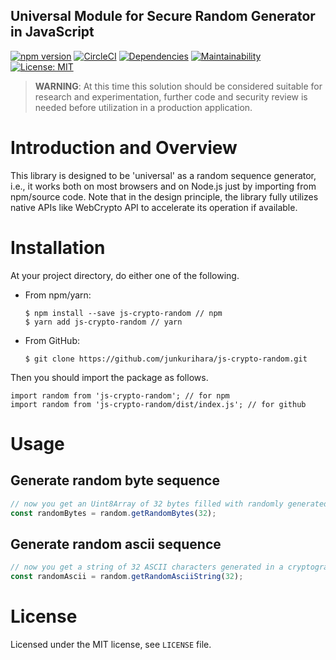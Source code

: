Universal Module for Secure Random Generator in JavaScript
--
[![npm version](https://badge.fury.io/js/js-crypto-random.svg)](https://badge.fury.io/js/js-crypto-random)
[![CircleCI](https://circleci.com/gh/junkurihara/js-crypto-random.svg?style=svg)](https://circleci.com/gh/junkurihara/js-crypto-random)
[![Dependencies](https://david-dm.org/junkurihara/js-crypto-random.svg)](https://david-dm.org/junkurihara/js-crypto-random)
[![Maintainability](https://api.codeclimate.com/v1/badges/8669bc06f9006abd8e77/maintainability)](https://codeclimate.com/github/junkurihara/js-crypto-random/maintainability)
[![License: MIT](https://img.shields.io/badge/License-MIT-yellow.svg)](https://opensource.org/licenses/MIT)

> **WARNING**: At this time this solution should be considered suitable for research and experimentation, further code and security review is needed before utilization in a production application.

# Introduction and Overview
This library is designed to be 'universal' as a random sequence generator, i.e., it works both on most browsers and on Node.js just by importing from npm/source code. Note that in the design principle, the library fully utilizes native APIs like WebCrypto API to accelerate its operation if available. 

# Installation
At your project directory, do either one of the following.

- From npm/yarn:
  ```shell
  $ npm install --save js-crypto-random // npm
  $ yarn add js-crypto-random // yarn
  ```
- From GitHub:
  ```shell
  $ git clone https://github.com/junkurihara/js-crypto-random.git
  ```

Then you should import the package as follows.
```shell
import random from 'js-crypto-random'; // for npm
import random from 'js-crypto-random/dist/index.js'; // for github
```
  
# Usage
## Generate random byte sequence
```javascript
// now you get an Uint8Array of 32 bytes filled with randomly generated values
const randomBytes = random.getRandomBytes(32);
```

## Generate random ascii sequence
```javascript
// now you get a string of 32 ASCII characters generated in a cryptographically random manner
const randomAscii = random.getRandomAsciiString(32);
```

# License
Licensed under the MIT license, see `LICENSE` file.